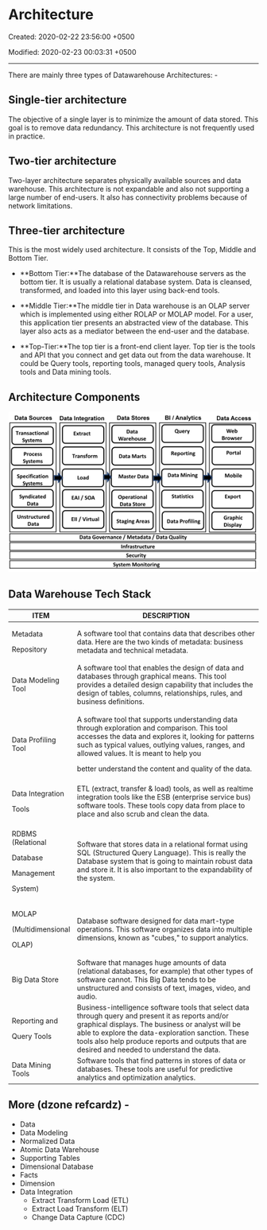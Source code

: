 # Architecture

Created: 2020-02-22 23:56:00 +0500

Modified: 2020-02-23 00:03:31 +0500

---

There are mainly three types of Datawarehouse Architectures: -

## Single-tier architecture

The objective of a single layer is to minimize the amount of data stored. This goal is to remove data redundancy. This architecture is not frequently used in practice.

## Two-tier architecture

Two-layer architecture separates physically available sources and data warehouse. This architecture is not expandable and also not supporting a large number of end-users. It also has connectivity problems because of network limitations.

## Three-tier architecture

This is the most widely used architecture.
It consists of the Top, Middle and Bottom Tier.

- **Bottom Tier:**The database of the Datawarehouse servers as the bottom tier. It is usually a relational database system. Data is cleansed, transformed, and loaded into this layer using back-end tools.

- **Middle Tier:**The middle tier in Data warehouse is an OLAP server which is implemented using either ROLAP or MOLAP model. For a user, this application tier presents an abstracted view of the database. This layer also acts as a mediator between the end-user and the database.

- **Top-Tier:**The top tier is a front-end client layer. Top tier is the tools and API that you connect and get data out from the data warehouse. It could be Query tools, reporting tools, managed query tools, Analysis tools and Data mining tools.

## Architecture Components

![image](media/Data-Warehousing_Architecture-image1.png)

## Data Warehouse Tech Stack

<table>
<colgroup>
<col style="width: 20%" />
<col style="width: 79%" />
</colgroup>
<thead>
<tr class="header">
<th>ITEM</th>
<th>DESCRIPTION</th>
</tr>
</thead>
<tbody>
<tr>
<td><p>Metadata</p>
<p>Repository</p></td>
<td>A software tool that contains data that describes other data. Here are the two kinds of metadata: business metadata and technical metadata.</td>
</tr>
<tr>
<td>Data Modeling Tool</td>
<td>A software tool that enables the design of data and databases through graphical means. This tool provides a detailed design capability that includes the design of tables, columns, relationships, rules, and business definitions.</td>
</tr>
<tr>
<td>Data Profiling Tool</td>
<td><p>A software tool that supports understanding data through exploration and comparison. This tool accesses the data and explores it, looking for patterns such as typical values, outlying values, ranges, and allowed values. It is meant to help you</p>
<p>better understand the content and quality of the data.</p></td>
</tr>
<tr>
<td><p>Data Integration</p>
<p>Tools</p></td>
<td>ETL (extract, transfer &amp; load) tools, as well as realtime integration tools like the ESB (enterprise service bus) software tools. These tools copy data from place to place and also scrub and clean the data.</td>
</tr>
<tr>
<td><p>RDBMS (Relational</p>
<p>Database</p>
<p>Management</p>
<p>System)</p></td>
<td>Software that stores data in a relational format using SQL (Structured Query Language). This is really the Database system that is going to maintain robust data and store it. It is also important to the expandability of the system.</td>
</tr>
<tr>
<td><p>MOLAP</p>
<p>(Multidimensional</p>
<p>OLAP)</p></td>
<td>Database software designed for data mart-type operations. This software organizes data into multiple dimensions, known as "cubes," to support analytics.</td>
</tr>
<tr>
<td>Big Data Store</td>
<td>Software that manages huge amounts of data (relational databases, for example) that other types of software cannot. This Big Data tends to be unstructured and consists of text, images, video, and audio.</td>
</tr>
<tr>
<td><p>Reporting and</p>
<p>Query Tools</p></td>
<td>Business-intelligence software tools that select data through query and present it as reports and/or graphical displays. The business or analyst will be able to explore the data-exploration sanction. These tools also help produce reports and outputs that are desired and needed to understand the data.</td>
</tr>
<tr>
<td>Data Mining Tools</td>
<td>Software tools that find patterns in stores of data or databases. These tools are useful for predictive analytics and optimization analytics.</td>
</tr>
</tbody>
</table>

## More (dzone refcardz) -

- Data
- Data Modeling
- Normalized Data
- Atomic Data Warehouse
- Supporting Tables
- Dimensional Database
- Facts
- Dimension
- Data Integration
  - Extract Transform Load (ETL)
  - Extract Load Transform (ELT)
  - Change Data Capture (CDC)
